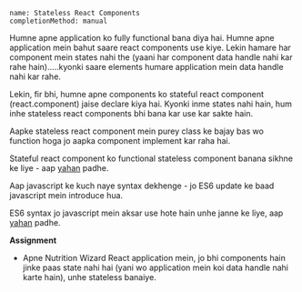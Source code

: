 ```ngMeta
name: Stateless React Components
completionMethod: manual
```

Humne apne application ko fully functional bana diya hai. 
Humne apne application mein bahut saare react components use kiye. Lekin hamare har component mein states nahi the (yaani har component data handle nahi kar rahe hain).....kyonki saare elements humare application mein data handle nahi kar rahe.

Lekin, fir bhi, humne apne components ko stateful react component (react.component) jaise declare kiya hai.
Kyonki inme states nahi hain, hum inhe stateless react components bhi bana kar use kar sakte hain.

Aapke stateless react component mein purey class ke bajay bas wo function hoga jo aapka component implement kar raha hai.

Stateful react component ko functional stateless component banana sikhne ke liye - aap [yahan](https://javascriptplayground.com/functional-stateless-components-react/) padhe.

Aap javascript ke kuch naye syntax dekhenge - jo ES6 update ke baad javascript mein introduce hua.

ES6 syntax jo javascript mein aksar use hote hain unhe janne ke liye, aap [yahan](https://medium.com/the-react-native-log/a-brief-overview-of-es6-for-react-native-developers-15e7c68315da) padhe.


**Assignment**
- Apne Nutrition Wizard React application mein, jo bhi components hain jinke paas state nahi hai (yani wo application mein koi data handle nahi karte hain), unhe stateless banaiye.
